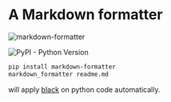 # A Markdown formatter

![[markdown-formatter](https://pypi.org/project/markdown-formatter/)](https://img.shields.io/pypi/v/markdown-formatter)

![PyPI - Python Version](https://img.shields.io/pypi/pyversions/markdown-formatter)

```bash
pip install markdown-formatter
markdown_formatter readme.md
```

will apply [black](https://github.com/psf/black) on python code automatically.
